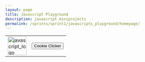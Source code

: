 ```yaml
---
layout: page
title: Javascript Playground
description: javascript miniprojects
permalink: /sprints/sprint1/javascripts_playground/homepage/
---
```


<html>
<body>
    <div>
        <table>
            <tr>
                <td><a href="{{site.baseurl}}/sprints/sprint1/javascripts_playground/homepage/index"><img src="{{site.baseurl}}/images/sprints/sprint1_images/javascript_logo.jpg" height="60" title="GH Pages" alt="javascript_logo"></a></td>
                <td><a href="{{site.baseurl}}/sprints/sprint1/javascripts_playground/cookie_clicker/index"><button class="movie_button">Cookie Clicker</button></a></td>
            </tr>
        </table>
    </div>
    <br>
</body>
</html>